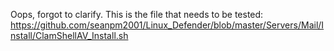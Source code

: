 Oops, forgot to clarify. This is the file that needs to be tested: https://github.com/seanpm2001/Linux_Defender/blob/master/Servers/Mail/Install/ClamShellAV_Install.sh
